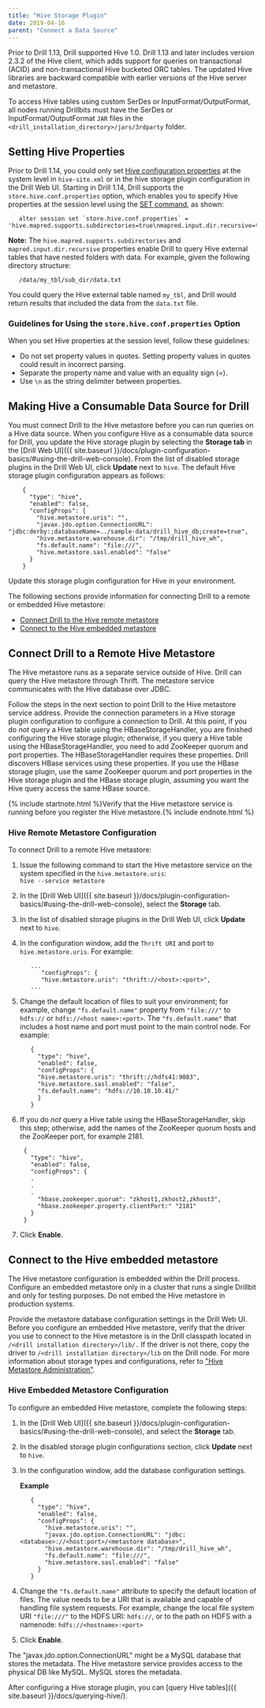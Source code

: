 ```yaml
---
title: "Hive Storage Plugin"
date: 2019-04-16
parent: "Connect a Data Source"
---
```

Prior to Drill 1.13, Drill supported Hive 1.0. Drill 1.13 and later includes version 2.3.2 of the Hive client, which adds support for queries on transactional (ACID) and non-transactional Hive bucketed ORC tables. The updated Hive libraries are backward compatible with earlier versions of the Hive server and metastore.   

To access Hive tables using custom SerDes or InputFormat/OutputFormat, all nodes running Drillbits must have the SerDes or InputFormat/OutputFormat `JAR` files in the 
`<drill_installation_directory>/jars/3rdparty` folder.   


## Setting Hive Properties  

Prior to Drill 1.14, you could only set [Hive configuration properties](https://cwiki.apache.org/confluence/display/Hive/Configuration+Properties) at the system level in `hive-site.xml` or in the hive storage plugin configuration in the Drill Web UI. Starting in Drill 1.14, Drill supports the `store.hive.conf.properties` option, which enables you to specify Hive properties at the session level using the [SET command]({{site.baseurl}}/docs/set/), as shown:

       alter session set `store.hive.conf.properties` = 'hive.mapred.supports.subdirectories=true\nmapred.input.dir.recursive=true';  

**Note:** The `hive.mapred.supports.subdirectories` and `mapred.input.dir.recursive` properties enable Drill to query Hive external tables that have nested folders with data. For example, given the following directory structure:  

       /data/my_tbl/sub_dir/data.txt  

You could query the Hive external table named `my_tbl`, and Drill would return results that included the data from the `data.txt` file.  

### Guidelines for Using the `store.hive.conf.properties` Option  

When you set Hive properties at the session level, follow these guidelines:  

- Do not set property values in quotes. Setting property values in quotes could result in incorrect parsing.  
- Separate the property name and value with an equality sign (=).  
- Use `\n` as the string delimiter between properties.   

## Making Hive a Consumable Data Source for Drill  

You must connect Drill to the Hive metastore before you can run queries on a Hive data source. When you configure Hive as a consumable data source for Drill, you update the Hive storage plugin by selecting the **Storage tab** in the [Drill Web UI]({{ site.baseurl }}/docs/plugin-configuration-basics/#using-the-drill-web-console). From the list of disabled storage plugins in the Drill Web UI, click **Update** next to `hive`. The default Hive storage plugin configuration appears as follows:

        {
          "type": "hive",
          "enabled": false,
          "configProps": {
            "hive.metastore.uris": "",
            "javax.jdo.option.ConnectionURL": "jdbc:derby:;databaseName=../sample-data/drill_hive_db;create=true",
            "hive.metastore.warehouse.dir": "/tmp/drill_hive_wh",
            "fs.default.name": "file:///",
            "hive.metastore.sasl.enabled": "false"
          }
        }  

Update this storage plugin configuration for Hive in your environment.   

The following sections provide information for connecting Drill to a remote or embedded Hive metastore:  

* [Connect Drill to the Hive remote metastore]({{site.baseurl}}/docs/hive-storage-plugin/#connect-drill-to-a-remote-hive-metastore)  
* [Connect to the Hive embedded metastore]({{site.baseurl}}/docs/hive-storage-plugin/#connect-to-the-hive-embedded-metastore)  

## Connect Drill to a Remote Hive Metastore

The Hive metastore runs as a separate service outside
of Hive. Drill can query the Hive metastore through Thrift. The
metastore service communicates with the Hive database over JDBC. 

Follow the steps in the next section to point Drill
to the Hive metastore service address. Provide the connection parameters
in a Hive storage plugin configuration to configure a connection to Drill. At this point, if you do *not* query a Hive table using the HBaseStorageHandler, you are finished configuring the Hive storage plugin; otherwise, if you query a Hive table using the HBaseStorageHandler, you need to add ZooKeeper quorum and port properties.  The HBaseStorageHandler requires these properties. Drill discovers HBase services using these properties. If you use the HBase storage plugin, use the same ZooKeeper quorum and port properties in the Hive storage plugin and the HBase storage plugin, assuming you want the Hive query access the same HBase source. 

{% include startnote.html %}Verify that the Hive metastore service is running before you register the Hive metastore.{% include endnote.html %}  

### Hive Remote Metastore Configuration

To connect Drill to a remote Hive metastore:

1. Issue the following command to start the Hive metastore service on the system specified in the `hive.metastore.uris`:  
   `hive --service metastore`
2. In the [Drill Web UI]({{ site.baseurl }}/docs/plugin-configuration-basics/#using-the-drill-web-console), select the **Storage** tab.
3. In the list of disabled storage plugins in the Drill Web UI, click **Update** next to `hive`.  
4. In the configuration window, add the `Thrift URI` and port to `hive.metastore.uris`. For example:

          ...
             "configProps": {
             "hive.metastore.uris": "thrift://<host>:<port>",
          ...

5. Change the default location of files to suit your environment; for example, change `"fs.default.name"` property from `"file:///"` to `hdfs://` or `hdfs://<host name>:<port>`. The `"fs.default.name"` that includes a host name and port must point to the main control node. For example:

          {
            "type": "hive",
            "enabled": false,
            "configProps": {
            "hive.metastore.uris": "thrift://hdfs41:9083",
            "hive.metastore.sasl.enabled": "false",
            "fs.default.name": "hdfs://10.10.10.41/"
            }
          }

6. If you do *not* query a Hive table using the HBaseStorageHandler, skip this step; otherwise, add the names of the ZooKeeper quorum hosts and the ZooKeeper port, for example 2181.  

        {
          "type": "hive",
          "enabled": false,
          "configProps": {
          .
          .
          .
            "hbase.zookeeper.quorum": "zkhost1,zkhost2,zkhost3",
            "hbase.zookeeper.property.clientPort:" "2181" 
          }
        }

7. Click **Enable**.  

## Connect to the Hive embedded metastore 

The Hive metastore configuration is embedded within the Drill process. Configure an embedded metastore only in a cluster that runs a single Drillbit and only for testing purposes. Do not embed the Hive metastore in production systems.

Provide the metastore database configuration settings in the Drill Web UI. Before you configure an embedded Hive metastore, verify that the driver you use to connect to the Hive metastore is in the Drill classpath located in `/<drill installation directory>/lib/.` If the driver is not there, copy the driver to `/<drill
installation directory>/lib` on the Drill node. For more information about storage types and configurations, refer to ["Hive Metastore Administration"](https://cwiki.apache.org/confluence/display/Hive/AdminManual+MetastoreAdmin).

### Hive Embedded Metastore Configuration

To configure an embedded Hive metastore, complete the following
steps:

1. In the [Drill Web UI]({{ site.baseurl }}/docs/plugin-configuration-basics/#using-the-drill-web-console), and select the **Storage** tab.
2. In the disabled storage plugin configurations section, click **Update** next to `hive`.
3. In the configuration window, add the database configuration settings.

    **Example**

          {
            "type": "hive",
            "enabled": false,
            "configProps": {
              "hive.metastore.uris": "",
              "javax.jdo.option.ConnectionURL": "jdbc:<database>://<host:port>/<metastore database>",
              "hive.metastore.warehouse.dir": "/tmp/drill_hive_wh",
              "fs.default.name": "file:///",
              "hive.metastore.sasl.enabled": "false"
            }
          }
5. Change the `"fs.default.name"` attribute to specify the default location of files. The value needs to be a URI that is available and capable of handling file system requests. For example, change the local file system URI `"file:///"` to the HDFS URI: `hdfs://`, or to the path on HDFS with a namenode: `hdfs://<hostname>:<port>`  
6. Click **Enable**.  

The "javax.jdo.option.ConnectionURL" might be a MySQL database that stores the metadata. The Hive metastore service provides access to the physical DB like MySQL. MySQL stores the metadata. 

After configuring a Hive storage plugin, you can [query Hive tables]({{ site.baseurl }}/docs/querying-hive/).
